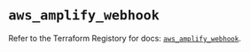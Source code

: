 # `aws_amplify_webhook`

Refer to the Terraform Registory for docs: [`aws_amplify_webhook`](https://www.terraform.io/docs/providers/aws/r/amplify_webhook).
